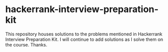 # hackerrank-interview-preparation-kit
This repository houses solutions to the problems mentioned in Hackerrank Interview Preparation Kit. I will continue to add solutions as I solve them on the course. Thanks.
